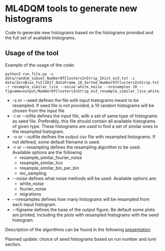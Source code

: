 # ML4DQM tools to generate new histograms
Code to generate new histograms based on the histograms provided and the full set of available histograms. 


## Usage of the tool

Example of the usage of the code:

```
python3 run_file.py -s data/random_subset_NumberOfClustersInStrip_1hist_ex3.txt -i data/ZeroBias_Full2017_DataFrame_1D_Sorted_NumberOfClustersInStrip.txt -r resample_similar_lico --noise white_noise --nresamples 10 --figname=output/NumberOfClustersInStrip_ex3_resample_similar_lico_white_noise.png
```

* -s or --seed defines the file with input histograms meant to be resampled. If seed file is not provided, a 10 random histograms will be chosen from the input file
* -i or --infile defines the input file, with a set of same type of histograms as seed file. Preferably, this file should contain all available histograms of given type. These histograms are used to find a set of similar ones to the resampled histogram.
* -o or --outfile deifnes the output csv file with resampled histograms. If not defined, some default filename is used.
* -r or --resampling defines the resampling algorithm to be used. Available options are the following
  * resample_similar_fourier_noise
  * resample_similar_lico
  * resample_similar_bin_per_bin
  * mc_sampling
* --noise defines what noise methods will be used. Available options are:
  * white_noise
  * fourier_noise
  * migrations
* --nresamples defines how many histograms will be resampled from each input histogram.
* --figname defines the base of the output figure. Be default some plots are printed, including the plots with resampled histograms with the seed histogram.

Description of the algorithms can be found in the following [presentation](https://indico.cern.ch/event/921028/contributions/3869615/attachments/2043283/3422582/presentation.pdf)


Planned update: choice of seed histograms based on run number and lumi section.
